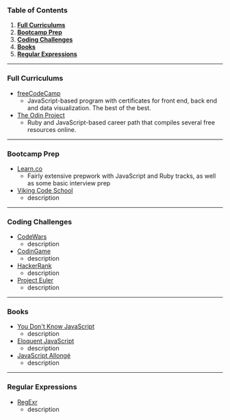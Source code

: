 ### Table of Contents
1. **[Full Curriculums](#full-curriculums)**
2. **[Bootcamp Prep](#bootcamp-prep)**
3. **[Coding Challenges](#coding-challenges)**
4. **[Books](#books)**
5. **[Regular Expressions](#regex)**

---
### Full Curriculums
* [freeCodeCamp](https://www.freecodecamp.com/)
  * JavaScript-based program with certificates for front end, back end and data visualization. The best of the best.
* [The Odin Project](http://www.theodinproject.com/)
  * Ruby and JavaScript-based career path that compiles several free resources online.

---
### Bootcamp Prep
* [Learn.co](https://learn.co/tracks/bootcamp-prep)
  * Fairly extensive prepwork with JavaScript and Ruby tracks, as well as some basic interview prep
* [Viking Code School](https://www.vikingcodeschool.com/prep)
  * description

---
### Coding Challenges
* [CodeWars](https://www.codewars.com/)
  * description
* [CodinGame](https://www.codingame.com/)
  * description
* [HackerRank](https://www.hackerrank.com/)
  * description
* [Project Euler](https://projecteuler.net/)
  * description

---
### Books
* [You Don't Know JavaScript](https://github.com/getify/You-Dont-Know-JS)
  * description
* [Eloquent JavaScript](http://eloquentjavascript.net/)
  * description
* [JavaScript Allongé](https://leanpub.com/javascriptallongesix/read)
  * description

---
### Regular Expressions
* [RegExr](http://www.regexr.com/)
  * description
